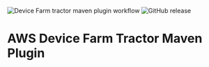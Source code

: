 ![Device Farm tractor maven plugin workflow](https://github.com/ricardorlg/aws-device-farm-tractor-maven-plugin/workflows/Device%20Farm%20tractor%20maven%20plugin%20workflow/badge.svg)
![GitHub release](https://img.shields.io/github/v/release/ricardorlg/aws-device-farm-tractor-maven-plugin)
# AWS Device Farm Tractor Maven Plugin


